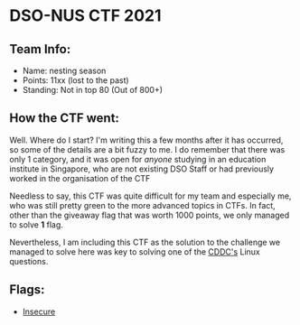 # DSO-NUS CTF 2021

## Team Info:
- Name: nesting season
- Points: 11xx (lost to the past)
- Standing: Not in top 80 (Out of 800+)

## How the CTF went:
Well. Where do I start? I'm writing this a few months after it has occurred, so some of the details are a bit fuzzy to me. I do remember that there was only 1 category, and it was open for *anyone* studying in an education institute in Singapore, who are not existing DSO Staff or had previously worked in the organisation of the CTF

Needless to say, this CTF was quite difficult for my team and especially me, who was still pretty green to the more advanced topics in CTFs. In fact, other than the giveaway flag that was worth 1000 points, we only managed to solve **1** flag.

Nevertheless, I am including this CTF as the solution to the challenge we managed to solve here was key to solving one of the [CDDC's](../2021-02-CDDC/Linux%20Rules%20the%20World!/6%20-%20Path%20to%20Win) Linux questions. 

## Flags:
- [Insecure](Insecure)